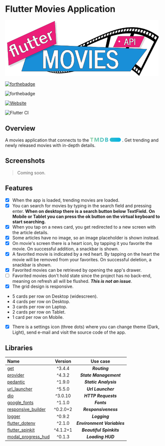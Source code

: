# Flutter Movies Application

<img src="assets/images/logo.png" alt="drawing" width="500"/>

[![forthebadge](https://forthebadge.com/images/badges/built-with-love.svg)](https://forthebadge.com)

![forthebadge](https://badgen.net/pub/flutter-platform/xml)

[![Website](https://img.shields.io/website?down_color=red&down_message=offline&up_color=green&up_message=online&url=http%3A%2F%2Fwww.esentis.gr)](www.esentis.gr)

![Flutter CI](https://github.com/esentis/Flutter-News-Application/workflows/Flutter%20CI/badge.svg)

## Overview

A movies application that connects to the <a href="https://www.themoviedb.org/"><img src="assets/images/tmdb.png" width="100" title="TMDB" alt="TMDB Log"></a> .
Get trending and newly released movies with in-depth details.

## Screenshots

>Coming soon.

## Features

- [x] When the app is loaded, trending movies are loaded.
- [x] You can search for movies by typing in the search field and pressing enter.
**When on desktop there is a search button below TextField.**
**On Mobile or Tablet you can press the ok button on the virtual keyboard to start searching.**
- [x] When you tap on a news card, you get redirected to a new screen with the article details.
- [x] Some articles have no image, so an image placeholder is shown instead.
- [x] On movie's screen there is a heart icon, by tapping it you favorite the movie. On successful addition, a snackbar is shown.
- [x] A favorited movie is indicated by a red heart. By tapping on the heart the movie will be removed from your favorites. On successful deletion, a snackbar is shown.
- [x] Favorited movies can be retrieved by opening the app's drawer.
- [ ] Favorited movies don't hold state since the project has no back-end, meaning on refresh all will be flushed. ***This is not an issue***.
- [x] The grid design is responsive.

- 5 cards per row on Desktop (widescreen).
- 4 cards per row on Desktop.
- 3 cards per row on Laptop.
- 2 cards per row on Tablet.
- 1 card per row on Mobile.

- [x] There is a settings icon (three dots) where you can change theme (Dark, Light), send e-mail and visit the source code of the app.

## Libraries

| Name        | Version           | Use case |
| :------------- |:-------------:|:-------------:|
| [get](https://pub.dev/packages/get)| ^3.4.4 | ***Routing*** |
| [provider](https://pub.dev/packages/provider)     | ^4.3.2      | ***State Management***|
| [pedantic](https://pub.dev/packages/pedantic) | ^1.9.0     |***Static Analysis*** |
| [url_launcher](https://pub.dev/packages/url_launcher) | ^5.5.0   | ***Url Launcher***  |
| [dio](https://pub.dev/packages/dio) | ^3.0.10   | ***HTTP Requests***  |
| [google_fonts](https://pub.dev/packages/google_fonts) |  ^1.1.0   | ***Fonts***  |
| [responsive_builder](https://pub.dev/packages/responsive_builder) | ^0.2.0+2   | ***Responsiveness***  |
| [logger](https://pub.dev/packages/logger) | ^0.9.2  | ***Logging***  |
| [flutter_dotenv](https://pub.dev/packages/flutter_dotenv) | ^2.1.0  | ***Environment Variables***  |
| [flutter_spinkit](https://pub.dev/packages/flutter_spinkit) | ^4.1.2+1  | ***Beautiful Spinkits***  |
| [modal_progress_hud](https://pub.dev/packages/modal_progress_hud) | ^0.1.3  | ***Loading HUD***  |
